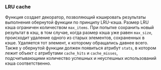 ### LRU cache

Функция создает декоратор, позволяющий кэшировать результаты выполнения обернутой функции по принципу LRU-кэша.
Размер LRU кэша ограничен количеством `max_items`. При попытке сохранить новый результат в кэш, в том случае, когда
размер кэша уже равен `max_size`, происходит удаление одного из старых элементов, сохраненных в кэше.
Удаляется тот элемент, к которому обращались давнее всего.
Также у обернутой функции должен появиться атрибут `stats`, в котором лежит объект с атрибутами `cache_hits` и
`cache_misses`, подсчитывающими количество успешных и неуспешных использований кэша соответственно.
